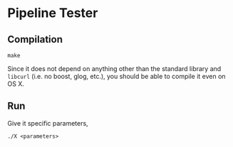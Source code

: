 # Pipeline Tester

## Compilation

```
make
```

Since it does not depend on anything other than the standard library and `libcurl` (i.e. no boost, glog, etc.),
you should be able to compile it even on OS X. 

## Run

Give it specific parameters,

```
./X <parameters>

```
